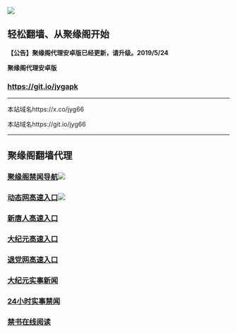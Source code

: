 ![](https://raw.githubusercontent.com/hao369/a/master/j.jpg)



## 轻松翻墙、从聚缘阁开始



**【公告】聚缘阁代理安卓版已经更新，请升级。2019/5/24**

 
**聚缘阁代理安卓版**
### https://git.io/jygapk  

***

本站域名https://x.co/jyg66 

本站域名https://git.io/jyg66



***




## 聚缘阁翻墙代理 



### [聚缘阁禁闻导航](http://214erga.tzdh.trevimedia.net)![](https://tup.vraet.cf/jyg.gif)

### [动态网高速入口](https://young-wave-3bc7.agae3a.workers.dev/-----https://662.nhhc.com.au)![](https://tup.vraet.cf/jygdl.gif)


### [新唐人高速入口](https://young-wave-3bc7.agae3a.workers.dev/-----https://662.nhhc.com.au)

### [大纪元高速入口](https://young-wave-3bc7.agae3a.workers.dev/-----https://662.nhhc.com.au)

### [退党网高速入口](https://young-wave-3bc7.agae3a.workers.dev/-----https://662.nhhc.com.au)






### [大纪元实事新闻](https://git.io/fjmgE)

### [24小时实事禁闻](https://git.io/fj3Go)

### [禁书在线阅读](https://git.io/fjJ5Z)






